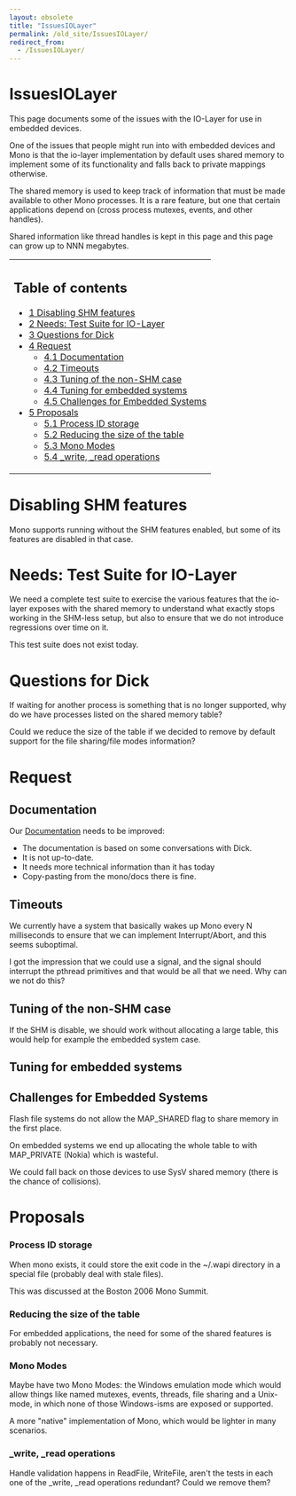 ```yaml
---
layout: obsolete
title: "IssuesIOLayer"
permalink: /old_site/IssuesIOLayer/
redirect_from:
  - /IssuesIOLayer/
---
```


IssuesIOLayer
=============

This page documents some of the issues with the IO-Layer for use in embedded devices.

One of the issues that people might run into with embedded devices and Mono is that the io-layer implementation by default uses shared memory to implement some of its functionality and falls back to private mappings otherwise.

The shared memory is used to keep track of information that must be made available to other Mono processes. It is a rare feature, but one that certain applications depend on (cross process mutexes, events, and other handles).

Shared information like thread handles is kept in this page and this page can grow up to NNN megabytes.

<table>
<col width="100%" />
<tbody>
<tr class="odd">
<td align="left"><h2>Table of contents</h2>
<ul>
<li><a href="#disabling-shm-features">1 Disabling SHM features</a></li>
<li><a href="#needs-test-suite-for-io-layer">2 Needs: Test Suite for IO-Layer</a></li>
<li><a href="#questions-for-dick">3 Questions for Dick</a></li>
<li><a href="#request">4 Request</a>
<ul>
<li><a href="#documentation">4.1 Documentation</a></li>
<li><a href="#timeouts">4.2 Timeouts</a></li>
<li><a href="#tuning-of-the-non-shm-case">4.3 Tuning of the non-SHM case</a></li>
<li><a href="#tuning-for-embedded-systems">4.4 Tuning for embedded systems</a></li>
<li><a href="#challenges-for-embedded-systems">4.5 Challenges for Embedded Systems</a></li>
</ul></li>
<li><a href="#proposals">5 Proposals</a>
<ul>
<li><a href="#process-id-storage">5.1 Process ID storage</a></li>
<li><a href="#reducing-the-size-of-the-table">5.2 Reducing the size of the table</a></li>
<li><a href="#mono-modes">5.3 Mono Modes</a></li>
<li><a href="#write-read-operations">5.4 _write, _read operations</a></li>
</ul></li>
</ul></td>
</tr>
</tbody>
</table>

Disabling SHM features
======================

Mono supports running without the SHM features enabled, but some of its features are disabled in that case.

Needs: Test Suite for IO-Layer
==============================

We need a complete test suite to exercise the various features that the io-layer exposes with the shared memory to understand what exactly stops working in the SHM-less setup, but also to ensure that we do not introduce regressions over time on it.

This test suite does not exist today.

Questions for Dick
==================

If waiting for another process is something that is no longer supported, why do we have processes listed on the shared memory table?

Could we reduce the size of the table if we decided to remove by default support for the file sharing/file modes information?

Request
=======

Documentation
-------------

Our [Documentation]({{site.github.url}}/old_site/Article:IOChanges "Article:IOChanges") needs to be improved:

-   The documentation is based on some conversations with Dick.
-   It is not up-to-date.
-   It needs more technical information than it has today
-   Copy-pasting from the mono/docs there is fine.

Timeouts
--------

We currently have a system that basically wakes up Mono every N milliseconds to ensure that we can implement Interrupt/Abort, and this seems suboptimal.

I got the impression that we could use a signal, and the signal should interrupt the pthread primitives and that would be all that we need. Why can we not do this?

Tuning of the non-SHM case
--------------------------

If the SHM is disable, we should work without allocating a large table, this would help for example the embedded system case.

Tuning for embedded systems
---------------------------

Challenges for Embedded Systems
-------------------------------

Flash file systems do not allow the MAP\_SHARED flag to share memory in the first place.

On embedded systems we end up allocating the whole table to with MAP\_PRIVATE (Nokia) which is wasteful.

We could fall back on those devices to use SysV shared memory (there is the chance of collisions).

Proposals
=========

### Process ID storage

When mono exists, it could store the exit code in the \~/.wapi directory in a special file (probably deal with stale files).

This was discussed at the Boston 2006 Mono Summit.

### Reducing the size of the table

For embedded applications, the need for some of the shared features is probably not necessary.

### Mono Modes

Maybe have two Mono Modes: the Windows emulation mode which would allow things like named mutexes, events, threads, file sharing and a Unix-mode, in which none of those Windows-isms are exposed or supported.

A more "native" implementation of Mono, which would be lighter in many scenarios.

### \_write, \_read operations

Handle validation happens in ReadFile, WriteFile, aren't the tests in each one of the \_write, \_read operations redundant? Could we remove them?

